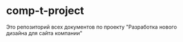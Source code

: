 # comp-t-project
Это репозиторий всех документов по проекту "Разработка нового дизайна для сайта компании"
